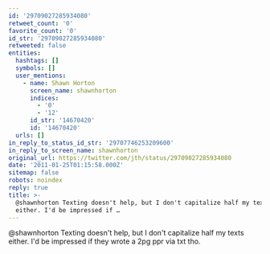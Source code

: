 ```yaml
---
id: '29709027285934080'
retweet_count: '0'
favorite_count: '0'
id_str: '29709027285934080'
retweeted: false
entities:
  hashtags: []
  symbols: []
  user_mentions:
    - name: Shawn Horton
      screen_name: shawnhorton
      indices:
        - '0'
        - '12'
      id_str: '14670420'
      id: '14670420'
  urls: []
in_reply_to_status_id_str: '29707746253209600'
in_reply_to_screen_name: shawnhorton
original_url: https://twitter.com/jth/status/29709027285934080
date: '2011-01-25T01:15:58.000Z'
sitemap: false
robots: noindex
reply: true
title: >-
  @shawnhorton Texting doesn't help, but I don't capitalize half my texts
  either. I'd be impressed if …
---
```


@shawnhorton Texting doesn't help, but I don't capitalize half my texts either. I'd be impressed if they wrote a 2pg ppr via txt tho.